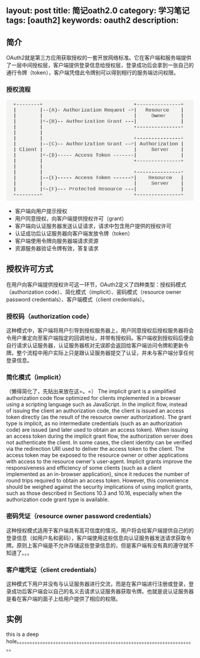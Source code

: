 layout: post
title: 简记oath2.0
category: 学习笔记
tags: [oauth2]
keywords: oauth2
description:
---

## 简介

OAuth2就是第三方应用获取授权的一套开放网络标准。它在客户端和服务端提供了一层中间授权层，客户端提供登录信息给授权层，登录成功后会拿到一张自己的通行令牌（token），客户端凭借此令牌别可以得到相行的服务端访问权限。

### 授权流程

![img](/img/2016-04-13-understanding-oauth2_1.png)

<!-- more -->

* 客户端向用户提示授权
* 用户同意授权，向客户端提供授权许可（grant）
* 客户端向认证服务器发送认证请求，请求中包含用户提供的授权许可
* 认证成功后认证服务器向客户端发放令牌（token）
* 客户端使用令牌向服务器端请求资源
* 资源服务器验证令牌有效，答复请求

## 授权许可方式

在用户向客户端提供授权许可这一环节，OAuth2定义了四种类型：授权码模式（authorization code）、简化模式（implicit）、密码模式（resource owner password credentials）、客户端模式（client credentials）。

### 授权码（authorization code）

这种模式中，客户端将用户引导到授权服务器上，用户同意授权后授权服务器将会令用户重定向至客户端指定的回调地址，并带有授权码。客户端收到授权码后便会自行请求认证服务器，认证服务器核对无误即会返回给客户端访问令牌和更新令牌。整个流程中用户实际上只是跟认证服务器提交了认证，并未与客户端分享任何登录信息。

### 简化模式（implicit）

（懒得简化了，先贴出来放在这=。=）
The implicit grant is a simplified authorization code flow optimized
for clients implemented in a browser using a scripting language such
as JavaScript.  In the implicit flow, instead of issuing the client
an authorization code, the client is issued an access token directly
(as the result of the resource owner authorization).  The grant type
is implicit, as no intermediate credentials (such as an authorization
code) are issued (and later used to obtain an access token).
When issuing an access token during the implicit grant flow, the
authorization server does not authenticate the client.  In some
cases, the client identity can be verified via the redirection URI
used to deliver the access token to the client.  The access token may
be exposed to the resource owner or other applications with access to
the resource owner's user-agent.
Implicit grants improve the responsiveness and efficiency of some
clients (such as a client implemented as an in-browser application),
since it reduces the number of round trips required to obtain an
access token.  However, this convenience should be weighed against
the security implications of using implicit grants, such as those
described in Sections 10.3 and 10.16, especially when the
authorization code grant type is available.

### 密码凭证（resource owner password credentials）

这种授权模式适用于客户端具有高可信度的情况。用户将会给客户端提供自己的的登录信息（如用户名和密码），客户端使用这些信息向认证服务器发送请求获取令牌。原则上客户端是不允许存储这些登录信息的，但是客户端有没有真的遵守就不知道了。。。

### 客户端凭证（client credentials）

这种模式下用户并没有与认证服务器进行交流，而是在客户端进行注册或登录，登录成功后客户端会以自己的名义去请求认证服务器获取令牌。也就是说认证服务器是看在客户端的面子上给用户提供了相应的权限。

## 实例

this is a deep hole。。。。。。。。。。。。。。。。。。。。。。。。。。。。。。。。。。。。。。。。。。。。。。。。。。。。。。。。。。。。。。。。。。。。。
